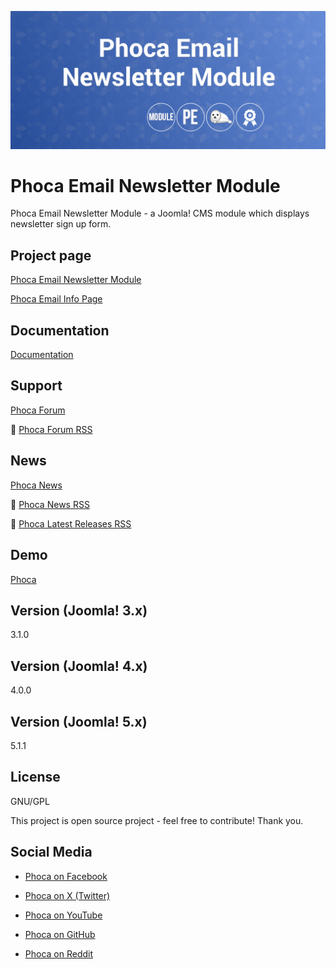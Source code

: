 



![Phoca Email Newsletter Module](https://github.com/PhocaCz/PhocaEmailNewsletterModule/blob/master/mod_phocaemail_newsletter.png?raw=true)

# Phoca Email Newsletter Module



Phoca Email Newsletter Module - a Joomla! CMS module which displays newsletter sign up form.



## Project page

[Phoca Email Newsletter Module](https://www.phoca.cz/phoca-email-newsletter-module)

[Phoca Email Info Page](https://www.phoca.cz/project/phocaemail-joomla-email)



## Documentation

[Documentation](https://www.phoca.cz/documentation/category/120-phoca-email-newsletter-module)





## Support

[Phoca Forum](https://www.phoca.cz/forum)

:bell: [Phoca Forum RSS](https://www.phoca.cz/forum/app.php/feed)



## News

[Phoca News](https://www.phoca.cz/news)

:bell: [Phoca News RSS](https://www.phoca.cz/news?format=feed&type=rss)

:bell: [Phoca Latest Releases RSS](https://www.phoca.cz/download/feed/111?format=feed&type=rss)



## Demo

[Phoca](https://www.phoca.cz)



## Version (Joomla! 3.x)

3.1.0

## Version (Joomla! 4.x)

4.0.0

## Version (Joomla! 5.x)

5.1.1



## License

GNU/GPL



This project is open source project - feel free to contribute! Thank you.



## Social Media

- [Phoca on Facebook](https://www.facebook.com/Phoca.cz)

- [Phoca on X (Twitter)](https://twitter.com/PhocaCz)

- [Phoca on YouTube](https://www.youtube.com/user/phocavideos)

- [Phoca on GitHub](https://github.com/PhocaCz)

- [Phoca on Reddit](https://www.reddit.com/user/PhocaCz)
